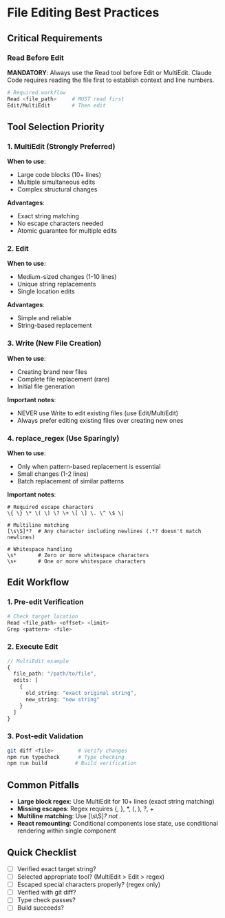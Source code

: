 # File Editing Best Practices

## Critical Requirements

### Read Before Edit
**MANDATORY**: Always use the Read tool before Edit or MultiEdit. Claude Code requires reading the file first to establish context and line numbers.

```bash
# Required workflow
Read <file_path>     # MUST read first
Edit/MultiEdit       # Then edit
```

## Tool Selection Priority

### 1. MultiEdit (Strongly Preferred)
**When to use**: 
- Large code blocks (10+ lines)
- Multiple simultaneous edits
- Complex structural changes

**Advantages**:
- Exact string matching
- No escape characters needed
- Atomic guarantee for multiple edits

### 2. Edit
**When to use**:
- Medium-sized changes (1-10 lines)
- Unique string replacements
- Single location edits

**Advantages**:
- Simple and reliable
- String-based replacement

### 3. Write (New File Creation)
**When to use**:
- Creating brand new files
- Complete file replacement (rare)
- Initial file generation

**Important notes**:
- NEVER use Write to edit existing files (use Edit/MultiEdit)
- Always prefer editing existing files over creating new ones

### 4. replace_regex (Use Sparingly)
**When to use**:
- Only when pattern-based replacement is essential
- Small changes (1-2 lines)
- Batch replacement of similar patterns

**Important notes**:
```regex
# Required escape characters
\{ \} \* \( \) \? \+ \[ \] \. \^ \$ \|

# Multiline matching
[\s\S]*?  # Any character including newlines (.*? doesn't match newlines)

# Whitespace handling
\s*       # Zero or more whitespace characters
\s+       # One or more whitespace characters
```

## Edit Workflow

### 1. Pre-edit Verification
```bash
# Check target location
Read <file_path> <offset> <limit>
Grep <pattern> <file>
```

### 2. Execute Edit
```typescript
// MultiEdit example
{
  file_path: "/path/to/file",
  edits: [
    {
      old_string: "exact original string",
      new_string: "new string"
    }
  ]
}
```

### 3. Post-edit Validation
```bash
git diff <file>        # Verify changes
npm run typecheck      # Type checking
npm run build         # Build verification
```

## Common Pitfalls
- **Large block regex**: Use MultiEdit for 10+ lines (exact string matching)
- **Missing escapes**: Regex requires \{, \}, \*, \(, \), \?, \+
- **Multiline matching**: Use [\s\S]*? not .* 
- **React remounting**: Conditional components lose state, use conditional rendering within single component

## Quick Checklist

- [ ] Verified exact target string?
- [ ] Selected appropriate tool? (MultiEdit > Edit > regex)
- [ ] Escaped special characters properly? (regex only)
- [ ] Verified with git diff?
- [ ] Type check passes?
- [ ] Build succeeds?